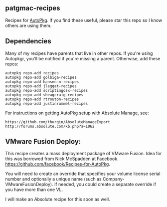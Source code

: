 ## patgmac-recipes

Recipes for [AutoPkg](http://autopkg.github.io/autopkg/). If you find these useful, please star this repo so I know others are using them.

## Dependencies

Many of my recipes have parents that live in other repos. If you're using Autopkgr, you'll be notified if you're missing a parent. Otherwise, add these repos:

```
autopkg repo-add recipes
autopkg repo-add golbiga-recipes
autopkg repo-add hansen-m-recipes
autopkg repo-add jleggat-recipes
autopkg repo-add scriptingosx-recipes
autopkg repo-add sheagcraig-recipes
autopkg repo-add rtrouton-recipes
autopkg repo-add justinrummel-recipes
```

For instructions on getting AutoPkg setup with Absolute Manage, see:
```
https://github.com/tburgin/AbsoluteManageExport  
http://forums.absolute.com/kb.php?a=1062  
```

## VMware Fusion Deploy:  

This recipe creates a mass deployment package of VMware Fusion. Idea for this was borrowed from Nick McSpadden at Facebook. https://github.com/facebook/Recipes-for-AutoPkg.  

You will need to create an override that specifies your volume license serial number and optionally a unique name (such as Company-VMwareFusionDeploy). 
If needed, you could create a separate override if you have more than one VL.  

I will make an Absolute recipe for this soon as well. 